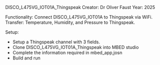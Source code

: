 DISCO_L475VG_IOT01A_Thingspeak
Creator: Dr Oliver Faust
Year: 2025

Functionality:
Connect DISCO_L475VG_IOT01A to Thingspeak via WiFi.
Transfer: Temperature, Humidity, and Pressure to Thingspeak. 

Setup:
- Setup a Thingspeak channel with 3 fields.
- Clone DISCO_L475VG_IOT01A_Thingspeak into MBED studio
- Complete the information required in mbed_app,josn
- Build and run
